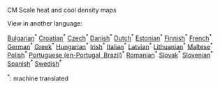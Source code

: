 CM Scale heat and cool density maps

View in another language:

 [Bulgarian](../bg/CM-Scale-heat-and-cool-density-maps.md)<sup>\*</sup> [Croatian](../hr/CM-Scale-heat-and-cool-density-maps.md)<sup>\*</sup> [Czech](../cs/CM-Scale-heat-and-cool-density-maps.md)<sup>\*</sup> [Danish](../da/CM-Scale-heat-and-cool-density-maps.md)<sup>\*</sup> [Dutch](../nl/CM-Scale-heat-and-cool-density-maps.md)<sup>\*</sup> [Estonian](../et/CM-Scale-heat-and-cool-density-maps.md)<sup>\*</sup> [Finnish](../fi/CM-Scale-heat-and-cool-density-maps.md)<sup>\*</sup> [French](../fr/CM-Scale-heat-and-cool-density-maps.md)<sup>\*</sup> [German](../de/CM-Scale-heat-and-cool-density-maps.md)<sup>\*</sup> [Greek](../el/CM-Scale-heat-and-cool-density-maps.md)<sup>\*</sup> [Hungarian](../hu/CM-Scale-heat-and-cool-density-maps.md)<sup>\*</sup> [Irish](../ga/CM-Scale-heat-and-cool-density-maps.md)<sup>\*</sup> [Italian](../it/CM-Scale-heat-and-cool-density-maps.md)<sup>\*</sup> [Latvian](../lv/CM-Scale-heat-and-cool-density-maps.md)<sup>\*</sup> [Lithuanian](../lt/CM-Scale-heat-and-cool-density-maps.md)<sup>\*</sup> [Maltese](../mt/CM-Scale-heat-and-cool-density-maps.md)<sup>\*</sup> [Polish](../pl/CM-Scale-heat-and-cool-density-maps.md)<sup>\*</sup> [Portuguese (en-Portugal, Brazil)](../pt/CM-Scale-heat-and-cool-density-maps.md)<sup>\*</sup> [Romanian](../ro/CM-Scale-heat-and-cool-density-maps.md)<sup>\*</sup> [Slovak](../sk/CM-Scale-heat-and-cool-density-maps.md)<sup>\*</sup> [Slovenian](../sl/CM-Scale-heat-and-cool-density-maps.md)<sup>\*</sup> [Spanish](../es/CM-Scale-heat-and-cool-density-maps.md)<sup>\*</sup> [Swedish](../sv/CM-Scale-heat-and-cool-density-maps.md)<sup>\*</sup> 

<sup>\*</sup>: machine translated
